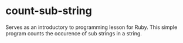 # count-sub-string

Serves as an introductory to programming lesson for Ruby. This simple program counts the occurence of sub strings in a string.

